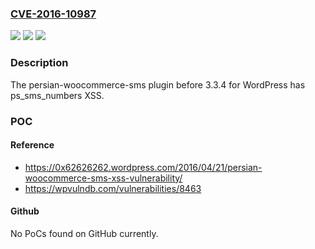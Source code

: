### [CVE-2016-10987](https://cve.mitre.org/cgi-bin/cvename.cgi?name=CVE-2016-10987)
![](https://img.shields.io/static/v1?label=Product&message=n%2Fa&color=blue)
![](https://img.shields.io/static/v1?label=Version&message=n%2Fa&color=blue)
![](https://img.shields.io/static/v1?label=Vulnerability&message=n%2Fa&color=brighgreen)

### Description

The persian-woocommerce-sms plugin before 3.3.4 for WordPress has ps_sms_numbers XSS.

### POC

#### Reference
- https://0x62626262.wordpress.com/2016/04/21/persian-woocommerce-sms-xss-vulnerability/
- https://wpvulndb.com/vulnerabilities/8463

#### Github
No PoCs found on GitHub currently.


